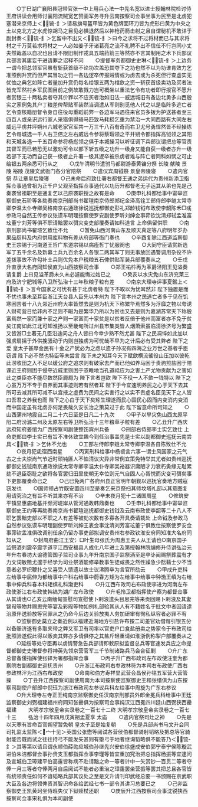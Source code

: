 <!-- { "loadSidebar": true } -->
　　○丁巳湖广襄阳县冠带官张一中上用兵心法一中先名宽以进士授翰林院检讨侍王府讲读会用师讨襄阳流贼宽乞赞画军务寻升云南按察司佥事坐事为民至是北虏犯塞潜来京师上＜锍-釒＞请易旗号盔甲皆为黄色牌面环刀皆为虎形曰黄为中央之土以克北方之水虎惊胡马之目见必惧退然后以神枪药箭击射之且自谓秘机不敢详于副封奏＜锍-釒＞乞留中不出又＜锍-釒＞曰今之求将不过将材而已与其求将材之千万莫若求将材之一人必如姜子牙诸葛亮之流不礼聘不出不信任不行岂同小丈夫然哉盖以自况也且请不限旧制作戎具五端药箭三等然亦不言其制用之术下兵部议兵部言其庸妄干进请罪之诏释不问
　　○提督军务都御史史琳＜锍-釒＞上边务一谓今把总领军官虽有斩获首级不论功次盖恐其夺下之功也然不以为功谁肯效力乞准照例升赏而但严其冒功之罚一各边逻卒传报贼情或为虏去或为杀死但行查虚实无优恤之典乞如阵亡者量加升赏仍每名给银五两为棺歛之资一斩获首级卖功及买者法皆充军然村乡军民图目前之例故敢戮力岂可概坐以重法乞令有功者即行报官不愿升者赏银三十两私卖者夺其价罪以不应买者治如旧法一威远城旧有备边北勇多山西殷实之家例免其户丁粮差俾帮贴军装然当调遣从军则别觅他人代之以是临阵多逃亡者乞令查核籍册督令身自往役毋重蹈前弊一各边军马遇往来官员多拨为护送甚者至三四百人或亲识远行家人采猎俱得骑马匹致马耗损乞重为禁治一大同西路有大同左右威远平虏井坪朔州六城老家官军共一万三千八百有奇而右卫尤号勇悍然皆不经操练乞令每城选一千人右卫倍之左右威远令参将蔡瑁领之平井朔令都指挥高钺领之其阳和天城各选一千五百命参将杨彪领之俱于本城操习以听征调下兵部议谓把总等官责其督军而已若恐无以激劝可令以部下斩五级之功升一级身又能自获一级者亦升一级若部下无功而自己获一级者止升署一级其逻卒被杀虏者难与阵亡者同科如悯之可止给银五两余悉可行从之
　　○戊午清明节遣驸马都尉游泰黄镛分祭  长陵  献陵  景陵  裕陵  茂陵文武衙门各分官陪祭
　　○遣仪宾周钺祭  景皇帝陵寝
　　○遣内官祭  恭让章皇后陵寝
　　○己未命后府致仕署右都督王通之弟运代为贵州新添卫指挥佥事通曾祖为正千户父观至指挥佥事通代以功历升都督老无子运其从弟也先是己奏袭曾祖职至是通复乞以己原袭职授之故有是命
　　○庚申礼科都给事中甯举监察御史石玠等各劾奏南京刑部尚书翟瑄南京侍郎郑纪金泽高铨工部侍郎李鐩太常寺卿李温太仆寺卿吴格南京右通政徐说巡抚都御史彭礼郑龄钱钺布政使李韶陈禾□彧参政马自然王传参议张谟车明理按察使罗安副使罗昕刘绅佥事茆钦沈清郑轼孟准富玹董宁刘芳等俱不职请黜罢以弭灾变吏部覆奏请如科道言  上命俱留供职
　　○南京刑部尚书翟瑄乞致仕不允
　　○暂免山西河南山东及顺天真定等八府明年岁办果品厨料及内府供用库料物有差从府部等衙门奏也
　　○辛酉复除江西道监察御史王宗锡于河南道王哲广东道宗锡以病痊哲丁忧服阕也
　　○大同守臣请赏新选军丁五千余名及新募土兵九百余名人各银二两其军丁则无事放回遇警调用杂役不许差拨事故不许勾补土兵则优免本户税粮五石俾供贴军装兵部覆奏从之
　　○壬戌升直隶大名府同知侯直为山西按察司佥事
　　○郑王祐枔再为革爵泾阳王见溢奏请复爵  上曰见溢革爵未久未必遽能悔过姑已之
　　○癸亥以水灾免山东济兖莱三府及济宁肥城等八卫所弘治十三年秋粮子粒有差
　　○南京大理寺评事夏鍭上＜锍-釒＞言今国家之可忧有甚于北虏者特  陛下不取以为忧耳然非  陛下独置是而不忧也事未至耳臣浙江天台县人臣先以本州为  陛下言本州之民逃亡者多于见在饥寒困苦者十八九邻近州府大率皆然去是则为杭天下称繁华焉然多为浮靡之物以夸诱人财苟营日给非内不足则不暇为是繁华乃所以为贫也又去是则为嘉湖苏常天下称殷富焉然一家而兼十家之产则一家富而十家贫是以贫者反倍于他州而富者亦不免于贫矣江南如此江北可知淮扬以至畿甸所过州县市集类皆人烟萧索虽临清徐济号为繁盛又皆游□土著无几臣沿途问之舟人皆曰今幸少熟不然尤甚  陛下之民凋悴如此加以强虏扇摇于外供挽骚动于内则岂独虏为可忧哉不早为之计后必有受其弊者  陛下之爱  皇太子甚厚金民有十金之产犹必为之虑以遗子孙况有四海之业万世之基者乎臣窃谓  陛下必不然也特臣等未尝言  陛下未之知耳今天下赋歛横流徭役山压加以彼乾此涝收田之入不足以缓公府之追求则有破家去产而已他如养马困于责驹煎盐困于陪课近王府则困于侵夺近戚里则困于恣睢地当孔道祗应为之害土产尤物贡献为之害如此之类臣亦不能尽数然臣屑屑为  陛下言者岂欲  陛下不役一人不歛一钱特以  陛下之心虽万万不专于自养而其事迹则若有然者耳  陛下于今宜速明养民之心于天下去其所可去减其所可减不以宫掖之虚费为民间之实害行之以实不贵虚名臣见天下之人皆曰吾君之养我也而  陛下之心白于天下矣矧生理遂而民心固民心固而内变消内变消而中国定虽有北虏亦何足畏哉久安长治之策莫过于此  陛下留意命所司知之
　　○山西蒲州地震自二月二十六日至是日凡二十九次
　　○甲子以旱灾免山西太原平阳二府汾潞二州及太原左右等卫所弘治十三年粮草子粒有差
　　○乙丑升广西庆远府知府姜绾为广西按察司副使整饬宾州兵备
　　○刑部右侍郎李士实乞致仕  上命吏部曰李士实已有旨不准休致宜趣今到任治事盖先是士实以副都御史巡抚云南尝具＜锍-釒＞乞休不允也
　　○工部左侍郎李鐩太常寺卿李温各自陈致仕不允
　　○夜月犯氐宿西南星
　　○丙寅刑科给事中杨禠言六事一谓士风国家之元气古之士夫崇尚气节近时顽钝匪人不恤清议灾异非常例宜策免特举其尤者如贵州巡抚都御史钱钺南京通政徐说太常寺卿李温太仆寺卿吴裕器识庸陋才力衰朽夤缘无耻累劾不退臣窃耻之欲将各官罢归田里使朝无幸位则元气自固人心胥悦而灾变可弭矣事下吏部覆奏命已之
　　○己巳免两广各府州县正官明年朝觐以巡抚官奏地方贼寇窃发也
　　○国师领占竹既安置四川至是奏乞来京祭扫其师坟塔礼部以其意图复用请究治之有旨不听其来亦宥不治
　　○辛未夜月犯十二诸国周星
　　○修筑安平镇显惠庙地基并频河堤岸从管河通政韩鼎奏也
　　○壬申礼科都给事中甯举监察御史王约等再劾奏南京尚书翟瑄巡抚都御史钱钺及云南布政使李韶等二十八人不职乞罢黜吏部以不职之人有差等被劾次数有多寡各开具奏请裁处  上命钺及参政马自然参议张谟车明理副使罗昕刘绅王表佥事沈清刘芳富玹董宁俱致仕按察使罗安佥事茆钦孟准俱改调别任余仍留办事吏部拟调安贵州右参政钦淮安府同知准大名府同知从之
　　○封周府曲江王安氵□叶生母张氏为周惠王夫人从王请也○南京国子监祭酒刘震卒震字道亨江西安福县人成化八年进士及第授翰林院编修升侍讲弘治元年升右春坊大谕德管国子监司业事九年升南京国子监祭酒至是卒讣闻赐祭葬震有才力文词敏赡尤邃于经学为司业祭酒能修举教事生徒咸畏之然性躁急少酝藉士少不当意者必罗织鞭扑之又喜受人馈遗以故士议沸腾卒为言官所劾云
　　○甲戌升吏科左给事中屈伸为都给事中户科右给事中蔚春方矩为左给事中给事中钟渤王缜为右给事中伸兵科春本科矩缜礼科渤吏科
　　○升江西布政司右布政使李进为河南左布政使浙江右布政使韩镐为湖广左布政使
　　○升毛怜卫都指挥使产察为都督佥事从其请也○乙亥云南缅甸宣慰司宣慰使卜剌浪遣头目思完等来贡回赐卜剌浪及其妻锦叚等物并赐思完等宴及彩叚等物如例礼部验其从人有不籍姓名于批文中者因请逮治原伴送验放等官罪从之仍命今后边关验放夷人务加研审有徇私纵容者必罪不宥
　　○监察御史莫立之奏近例以福建近海地方引盐许布按二司差官劝借每引银五分以备赈济遂有多取夹带之弊又军卫有司率以官吏户口食盐册卖之势家令于布政司给批照验遂假此得以贩卖其弊亦多请俱停之其盐斤轻重请如淮浙例称掣户部覆奏从之
　　○延绥等处守臣再以虏情警急告兵部请即敕原拟监督总兵等官速发兵应之命提督都御史史琳督参将神英先领京营官军三千节制诸路兵马会合征剿
　　○升广东总督备倭指挥使张铎为署都指挥佥事
　　○丙子升广西布政司左布政使汪奎为都察院右副都御史巡抚贵州
　　○升浙江布政司右参政林符为本司右布政使广西右参政林泮为江西右布政使
　　○命南和伯方寿祥显武营会昌侯孙铭五军营大营管操
　　○丁丑升江西按察司副使周南为本司按察使监察御史王和张缙俱为山东按察司副使户部郎中倪珏为浙江布政司左参议兵科左给事中周旋为广东右参议
　　○升大理寺左寺正王纯南京监察御史任汉南京刑部员外郎金冕兵科给事中王廷监察御史刘弼福建福州府同知张罍俱为按察司佥事纯汉江西冕四川廷山西弼狭西罍福建
　　大明孝宗敬皇帝实录卷之一百七十二终
大明孝宗敬皇帝实录卷之一百七十三
　　弘治十四年四月戊寅朔孟夏享  太庙
　　○遣内官祭司灶之神
　　○先是以天寒有旨命百官朔望暂免朝  皇太子至是始复朝
　　○先是兵部尚书马文升会同司礼监太监陈＜宀十见＞英国公张懋等阅试各营侯伯都督骑射韬略及把总等官骑射能否既而试之往往持弓不能发矢甚则有堕弓于地者继询韬略俱不能答乃＜锍-釒＞其等第以请且谓永顺伯薛勋应城伯孙继先兴安伯徐盛成安伯郭宁泰宁侯陈璇武进伯朱洁都督佥事孙贵支玉都指挥佥事李瑾等皆宜重加究治把总指挥杨振等宜逮问及宣城伯卫璋建平伯高霳皆称病不赴请黜之命一等者计中一矢赏钞一百贯二等者夺俸一月三等者夺俸两月自后阅试不能者必重治之璋霳罢坐营振等罢其把总且各官皆有统领责任如何不谙韬略兵部其议处之至是文升请刊印武经总要一书颁赐在京武职大臣及各边将领俾资其智识命各给武经七书一部令其讲习总要已之
　　○己卯监察御史王凯黄珂坐侍班失仪下狱赎杖还职
　　○庚辰升江西按察司佥事沈锐狭西按察司佥事宋礼俱为本司副使
